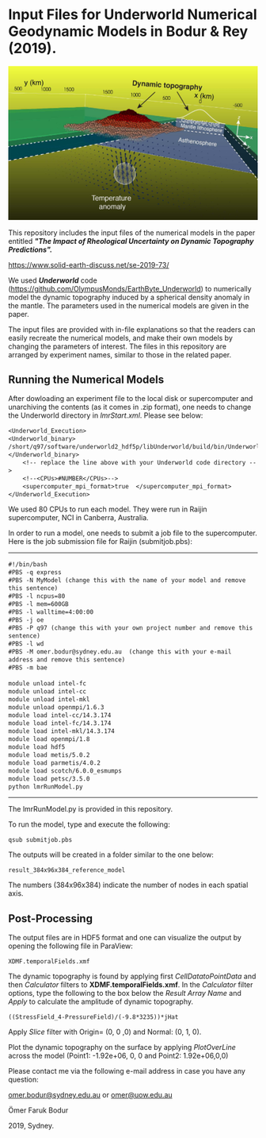# Input Files for Underworld Numerical Geodynamic Models in  Bodur & Rey (2019).

![Figure2.jpg](Figure2.jpg)

   This repository includes the input files of the numerical models in the paper entitled **_"The Impact of Rheological Uncertainty on Dynamic Topography Predictions"._** 
   
https://www.solid-earth-discuss.net/se-2019-73/

   We used **_Underworld_** code (https://github.com/OlympusMonds/EarthByte_Underworld) to numerically model the dynamic topography induced by a spherical density anomaly in the mantle. The parameters used in the numerical models are given in the paper. 

The input files are provided with in-file explanations so that the readers can easily recreate the numerical models, and make their own models by changing the parameters of interest. The files in this repository are arranged by experiment names, similar to those in the related paper.

## Running the Numerical Models
After dowloading an experiment file to the local disk or supercomputer and unarchiving the contents (as it comes in .zip format), one needs to change the Underworld directory in _lmrStart.xml_. Please see below: 

	<Underworld_Execution>
  	<Underworld_binary> /short/q97/software/underworld2_hdf5p/libUnderworld/build/bin/Underworld </Underworld_binary>
		<!-- replace the line above with your Underworld code directory -->
		<!--<CPUs>#NUMBER</CPUs>--> 
		<supercomputer_mpi_format>true  </supercomputer_mpi_format>
 	</Underworld_Execution>
   
We used 80 CPUs to run each model. They were run in Raijin supercomputer, NCI in Canberra, Australia. 

In order to run a model, one needs to submit a job file to the supercomputer. Here is the job submission file for Raijin (submitjob.pbs):

-------------------

	#!/bin/bash
	#PBS -q express
	#PBS -N MyModel (change this with the name of your model and remove this sentence)
	#PBS -l ncpus=80
	#PBS -l mem=600GB
	#PBS -l walltime=4:00:00 
	#PBS -j oe 
	#PBS -P q97 (change this with your own project number and remove this sentence)
	#PBS -l wd 
	#PBS -M omer.bodur@sydney.edu.au  (change this with your e-mail address and remove this sentence)
	#PBS -m bae 

	module unload intel-fc
	module unload intel-cc
	module unload intel-mkl
	module unload openmpi/1.6.3
	module load intel-cc/14.3.174
	module load intel-fc/14.3.174
	module load intel-mkl/14.3.174
	module load openmpi/1.8
	module load hdf5
	module load metis/5.0.2
	module load parmetis/4.0.2
	module load scotch/6.0.0_esmumps
	module load petsc/3.5.0
	python lmrRunModel.py

-------------------

The lmrRunModel.py is provided in this repository.

To run the model, type and execute the following: 

	qsub submitjob.pbs

The outputs will be created in a folder similar to the one below:

	result_384x96x384_reference_model

The numbers (384x96x384) indicate the number of nodes in each spatial axis.


## Post-Processing

The output files are in HDF5 format and one can visualize the output by opening the following file in ParaView:

	XDMF.temporalFields.xmf

The dynamic topography is found by applying first _CellDatatoPointData_ and then _Calculator_ filters to __XDMF.temporalFields.xmf__. In the _Calculator_ filter options, type the following to the box below the _Result Array Name_ and _Apply_  to calculate the amplitude of dynamic topography.

	((StressField_4-PressureField)/(-9.8*3235))*jHat

Apply _Slice_ filter with Origin= (0, 0 ,0) and Normal: (0, 1, 0). 

Plot the dynamic topography on the surface by applying _PlotOverLine_ across the model (Point1: -1.92e+06, 0, 0 and Point2: 1.92e+06,0,0) 

Please contact me via the following e-mail address in case you have any question:

omer.bodur@sydney.edu.au or omer@uow.edu.au

Ömer Faruk Bodur

2019, Sydney.

